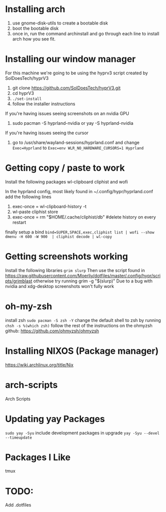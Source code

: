 # Installing arch
1. use gnome-disk-utils to create a bootable disk
2. boot the bootable disk
3. once in, run the command archinstall and go through each line to install arch how you see fit.

# Installing our window manager
For this machine we're going to be using the hyprv3 script created by SolDoesTech/hyprV3
1. git clone https://github.com/SolDoesTech/hyprV3.git
2. cd hyprV3
3. `./set-install`
4. follow the installer instructions

If you're having issues seeing screenshots on an nvidia GPU
1. sudo pacman -S hyprland-nvidia or yay -S hyprland-nvidia

If you're having issues seeing the cursor
1. go to /usr/share/wayland-sessions/hyprland.conf and change `Exec=Hyprland` to `Exec=env WLR_NO_HARDWARE_CURSORS=1 Hyprland`


# Getting copy / paste to work 

Install the following packages
wl-clipboard cliphist and wofi

In the hyprland config, most likely found in ~/.config/hypr/hyprland.conf add the following lines
1. exec-once = wl-clipboard-history -t
2. wl-paste cliphist store
3. exec-once = rm "$HOME/.cache/cliphist/db" #delete history on every restart

finally setup a bind
`bind=SUPER,SPACE,exec,cliphist list | wofi --show dmenu -H 600 -W 900  | cliphist decode | wl-copy`

# Getting screenshots working 
Install the following libraries `grim slurp` 
Then use the script found in https://raw.githubusercontent.com/Moerliy/dotfiles/master/.config/hypr/scripts/grimblast otherwise try running grim -g "$(slurp)"
Due to a bug with nvidia and xdg-desktop screenshots won't fully work

# oh-my-zsh
install zsh 
`sudo pacman -S zsh -Y`
change the default shell to zsh by running `chsh -s %(which zsh)`
follow the rest of the instructions on the ohmyzsh github:
https://github.com/ohmyzsh/ohmyzsh


# Installing NIXOS (Package manager)
https://wiki.archlinux.org/title/Nix



# arch-scripts
Arch Scripts


# Updating yay Packages

`sudo yay -Syu`
include development packages in upgrade
`yay -Syu --devel --timeupdate`

# Packages I Like

tmux 


# TODO:
Add .dotfiles
